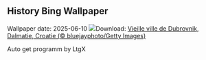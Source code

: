 ## History Bing Wallpaper
Wallpaper date: 2025-06-10
![](https://www.bing.com/th?id=OHR.DubrovnikTwilight_FR-CA6898280471_UHD.jpg&w=1000)Download: [Vieille ville de Dubrovnik, Dalmatie, Croatie (© bluejayphoto/Getty Images)](https://www.bing.com/th?id=OHR.DubrovnikTwilight_FR-CA6898280471_UHD.jpg)

Auto get programm by LtgX
